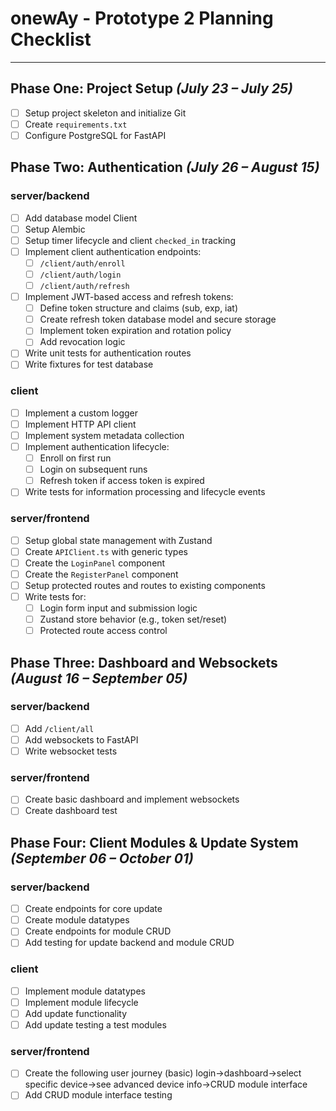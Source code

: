 # onewAy - Prototype 2 Planning Checklist

---

## Phase One: Project Setup _(July 23 – July 25)_

- [ ] Setup project skeleton and initialize Git
- [ ] Create `requirements.txt`
- [ ] Configure PostgreSQL for FastAPI

## Phase Two: Authentication _(July 26 – August 15)_

### server/backend

- [ ] Add database model Client
- [ ] Setup Alembic
- [ ] Setup timer lifecycle and client `checked_in` tracking
- [ ] Implement client authentication endpoints:
  - [ ] `/client/auth/enroll`
  - [ ] `/client/auth/login`
  - [ ] `/client/auth/refresh`
- [ ] Implement JWT-based access and refresh tokens:
  - [ ] Define token structure and claims (sub, exp, iat)
  - [ ] Create refresh token database model and secure storage
  - [ ] Implement token expiration and rotation policy
  - [ ] Add revocation logic
- [ ] Write unit tests for authentication routes
- [ ] Write fixtures for test database

### client

- [ ] Implement a custom logger
- [ ] Implement HTTP API client
- [ ] Implement system metadata collection
- [ ] Implement authentication lifecycle:
  - [ ] Enroll on first run
  - [ ] Login on subsequent runs
  - [ ] Refresh token if access token is expired
- [ ] Write tests for information processing and lifecycle events

### server/frontend

- [ ] Setup global state management with Zustand
- [ ] Create `APIClient.ts` with generic types
- [ ] Create the `LoginPanel` component
- [ ] Create the `RegisterPanel` component
- [ ] Setup protected routes and routes to existing components
- [ ] Write tests for:
  - [ ] Login form input and submission logic
  - [ ] Zustand store behavior (e.g., token set/reset)
  - [ ] Protected route access control

## Phase Three: Dashboard and Websockets _(August 16 – September 05)_

### server/backend

- [ ] Add `/client/all`
- [ ] Add websockets to FastAPI
- [ ] Write websocket tests

### server/frontend

- [ ] Create basic dashboard and implement websockets
- [ ] Create dashboard test

## Phase Four: Client Modules & Update System _(September 06 – October 01)_

### server/backend

- [ ] Create endpoints for core update
- [ ] Create module datatypes
- [ ] Create endpoints for module CRUD
- [ ] Add testing for update backend and module CRUD

### client

- [ ] Implement module datatypes
- [ ] Implement module lifecycle
- [ ] Add update functionality
- [ ] Add update testing a test modules

### server/frontend

- [ ] Create the following user journey (basic) login->dashboard->select specific device->see advanced device info->CRUD module interface
- [ ] Add CRUD module interface testing
